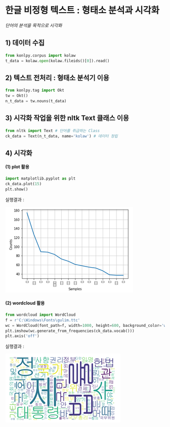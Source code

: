 # 한글 비정형 텍스트 : 형태소 분석과 시각화

*단어의 분석을 목적으로 시각화*

## 1) 데이터 수집

```python
from konlpy.corpus import kolaw
t_data = kolaw.open(kolaw.fileids()[0]).read()
```



## 2) 텍스트 전처리 : 형태소 분석기 이용

```python
from konlpy.tag import Okt
tw = Okt()
n_t_data = tw.nouns(t_data)
```



## 3) 시각화 작업을 위한 nltk Text 클래스 이용

```python
from nltk import Text # 단어를 취급하는 Class
ck_data = Text(n_t_data, name='kolaw') # 데이터 정립
```



## 4) 시각화

#### (1) plot 활용

```python
import matplotlib.pyplot as plt
ck_data.plot(15)
plt.show()
```

실행결과 : 

![image-20220509203621019](K_text_preprocessing_visualization.assets/image-20220509203621019.png)

#### (2) wordcloud 활용

```python
from wordcloud import WordCloud
f = r'C:\Windows\Fonts\gulim.ttc'
wc = WordCloud(font_path=f, width=1000, height=600, background_color='white')
plt.imshow(wc.generate_from_frequencies(ck_data.vocab()))
plt.axis('off')
```

실행결과 :

![image-20220509203700050](K_text_preprocessing_visualization.assets/image-20220509203700050.png)